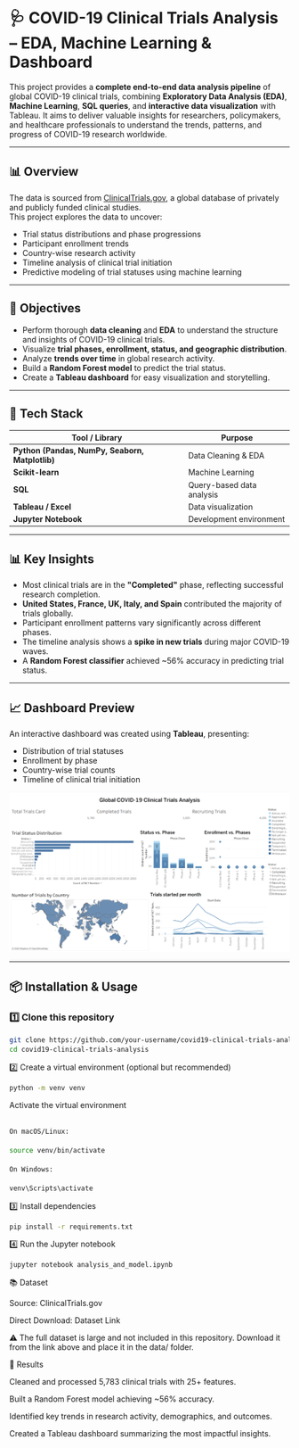 # 🩺 COVID-19 Clinical Trials Analysis – EDA, Machine Learning & Dashboard

This project provides a **complete end-to-end data analysis pipeline** of global COVID-19 clinical trials, combining **Exploratory Data Analysis (EDA)**, **Machine Learning**, **SQL queries**, and **interactive data visualization** with Tableau. It aims to deliver valuable insights for researchers, policymakers, and healthcare professionals to understand the trends, patterns, and progress of COVID-19 research worldwide.

---

## 📊 Overview

The data is sourced from [ClinicalTrials.gov](https://clinicaltrials.gov/), a global database of privately and publicly funded clinical studies.  
This project explores the data to uncover:

- Trial status distributions and phase progressions  
- Participant enrollment trends  
- Country-wise research activity  
- Timeline analysis of clinical trial initiation  
- Predictive modeling of trial statuses using machine learning  

---

## 🎯 Objectives

- Perform thorough **data cleaning** and **EDA** to understand the structure and insights of COVID-19 clinical trials.  
- Visualize **trial phases, enrollment, status, and geographic distribution**.  
- Analyze **trends over time** in global research activity.  
- Build a **Random Forest model** to predict the trial status.  
- Create a **Tableau dashboard** for easy visualization and storytelling.

---

## 🧰 Tech Stack

| Tool / Library | Purpose |
|---------------|----------|
| **Python (Pandas, NumPy, Seaborn, Matplotlib)** | Data Cleaning & EDA |
| **Scikit-learn** | Machine Learning |
| **SQL** | Query-based data analysis |
| **Tableau / Excel** | Data visualization |
| **Jupyter Notebook** | Development environment |

---

## 📊 Key Insights

- Most clinical trials are in the **"Completed"** phase, reflecting successful research completion.  
- **United States, France, UK, Italy, and Spain** contributed the majority of trials globally.  
- Participant enrollment patterns vary significantly across different phases.  
- The timeline analysis shows a **spike in new trials** during major COVID-19 waves.  
- A **Random Forest classifier** achieved ~56% accuracy in predicting trial status.

---

## 📈 Dashboard Preview

An interactive dashboard was created using **Tableau**, presenting:

- Distribution of trial statuses  
- Enrollment by phase  
- Country-wise trial counts  
- Timeline of clinical trial initiation  

![Dashboard Preview](Tableau/Dashboard.png)

---

## 📦 Installation & Usage

### 1️⃣ Clone this repository
```bash
git clone https://github.com/your-username/covid19-clinical-trials-analysis.git
cd covid19-clinical-trials-analysis
```

2️⃣ Create a virtual environment (optional but recommended)

```bash
python -m venv venv
```

Activate the virtual environment

```bash

On macOS/Linux:

source venv/bin/activate

On Windows:

venv\Scripts\activate
```

3️⃣ Install dependencies

```bash
pip install -r requirements.txt
```

4️⃣ Run the Jupyter notebook

```bash
jupyter notebook analysis_and_model.ipynb
```

📚 Dataset

Source: ClinicalTrials.gov

Direct Download: Dataset Link

⚠️ The full dataset is large and not included in this repository. Download it from the link above and place it in the data/ folder.

🏁 Results

Cleaned and processed 5,783 clinical trials with 25+ features.

Built a Random Forest model achieving ~56% accuracy.

Identified key trends in research activity, demographics, and outcomes.

Created a Tableau dashboard summarizing the most impactful insights.

